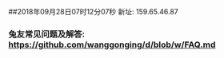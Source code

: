 ##2018年09月28日07时12分07秒 新址: 159.65.46.87
### 兔友常见问题及解答: https://github.com/wanggonging/d/blob/w/FAQ.md
